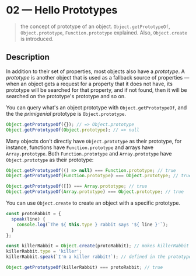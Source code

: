 # 02 &mdash; Hello Prototypes
> the concept of prototype of an object. `Object.getPrototypeOf`, `Object.prototype`, `Function.prototype` explained. Also, `Object.create` is introduced.

## Description

In addition to their set of properties, most objects also have a *prototype*. A *prototype* is another object that is used as a fallback source of properties &mdash; when an object gets a request for a property that it does not have, its prototype will be searched for that property, and if not found, then it will be searched on the prototype's prototype and so on.

You can query what's an object prototype with `Object.getPrototypeOf`, and the the *primigenial* prototype is `Object.prototype`.

```javascript
Object.getPrototypeOf({}); // => Object.prototype
Object.getPrototypeOf(Object.prototype); // => null
```

Many objects don't directly have `Object.prototype` as their prototype, for instance, functions have `Function.prototype` and arrays have `Array.prototype`. Both `Function.prototype` and `Array.prototype` have `Object.prototype` as their prototype:

```javascript
Object.getPrototypeOf(() => null) === Function.prototype; // true
Object.getPrototypeOf(Function.prototype) === Object.prototype; // true

Object.getPrototypeOf([]) === Array.prototype; // true
Object.getPrototypeOf(Array.prototype) === Object.prototype; // true
```

You can use `Object.create` to create an object with a specific prototype.

```javascript
const protoRabbit = {
  speak(line) {
    console.log(`The ${ this.type } rabbit says '${ line }'`);
  }
};

const killerRabbit = Object.create(protoRabbit); // makes killerRabbit prototype protoRabbit
killerRabbit.type = 'killer';
killerRabbit.speak(`I'm a killer rabbit!`); // defined in the prototype

Object.getPrototypeOf(killerRabbit) === protoRabbit; // true
```




